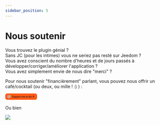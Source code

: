 ```yaml
---
sidebar_position: 5
---
```


# Nous soutenir

Vous trouvez le plugin génial ?  
Sans JC (pour les intimes) vous ne seriez pas resté sur Jeedom ?  
Vous avez conscient du nombre d'heures et de jours passés à développer/corriger/améliorer l'application ?  
Vous avez simplement envie de nous dire "merci" ?  
  
Pour nous soutenir "financièrement" parlant, vous pouvez nous offrir un café/cocktail (ou deux, ou mille ! :) ) :  

<a href="https://ko-fi.com/tomitomas" target="_blank"><img src="../img/support.png" width='20%' zoom="false"/></a>

Ou bien

<a href="https://www.paypal.me/JeedomConnect" target="_blank"><img src="https://raw.githubusercontent.com/stefan-niedermann/paypal-donate-button/master/paypal-donate-button.png" width='20%' zoom="false"/></a>
